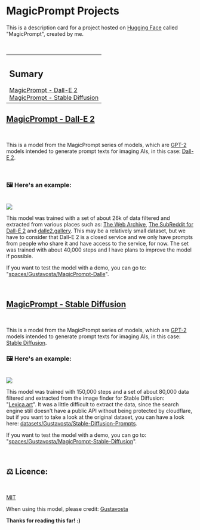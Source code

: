# MagicPrompt Projects

This is a description card for a project hosted on [Hugging Face](https://huggingface.co/Gustavosta) called "MagicPrompt", created by me.

<br>
<div id="Sumary">
    <table>
        <tbody>
            <tr>
                <td>
                    <h2>Sumary</h2>
                    <a href="#magicprompt-dall-e-2">MagicPrompt - Dall-E 2</a><br>
                    <a href="#magicprompt-stable-Diffusion">MagicPrompt - Stable Diffusion</a><br>
                </td>
            </tr>
        </tbody>
    </table>
</div>

<div id="magicprompt-dall-e-2"><h2><a href="https://huggingface.co/Gustavosta/MagicPrompt-Dalle">MagicPrompt - Dall-E 2</a></h2></div><br>

This is a model from the MagicPrompt series of models, which are [GPT-2](https://huggingface.co/gpt2) models intended to generate prompt texts for imaging AIs, in this case: [Dall-E 2](https://openai.com/dall-e-2/).

<br>

### 🖼️ Here's an example:
<br>
<img src="https://files.catbox.moe/h10plz.png">
<br>

This model was trained with a set of about 26k of data filtered and extracted from various places such as: [The Web Archive](https://web.archive.org/web/*/https://labs.openai.com/s/*), [The SubReddit for Dall-E 2](https://www.reddit.com/r/dalle2) and [dalle2.gallery](https://dalle2.gallery/#search). This may be a relatively small dataset, but we have to consider that Dall-E 2 is a closed service and we only have prompts from people who share it and have access to the service, for now. The set was trained with about 40,000 steps and I have plans to improve the model if possible.

If you want to test the model with a demo, you can go to: "[spaces/Gustavosta/MagicPrompt-Dalle](https://huggingface.co/spaces/Gustavosta/MagicPrompt-Dalle)".

<br><div id="magicprompt-stable-Diffusion"><h2><a href="https://huggingface.co/Gustavosta/MagicPrompt-Stable-Diffusion">MagicPrompt - Stable Diffusion</a></h2></div><br>

This is a model from the MagicPrompt series of models, which are [GPT-2](https://huggingface.co/gpt2) models intended to generate prompt texts for imaging AIs, in this case: [Stable Diffusion](https://huggingface.co/CompVis/stable-diffusion).

### 🖼️ Here's an example:

<br>
<img src="https://files.catbox.moe/ac3jq7.png">
<br>

This model was trained with 150,000 steps and a set of about 80,000 data filtered and extracted from the image finder for Stable Diffusion: "[Lexica.art](https://lexica.art/)". It was a little difficult to extract the data, since the search engine still doesn't have a public API without being protected by cloudflare, but if you want to take a look at the original dataset, you can have a look here: [datasets/Gustavosta/Stable-Diffusion-Prompts](https://huggingface.co/datasets/Gustavosta/Stable-Diffusion-Prompts).

If you want to test the model with a demo, you can go to: "[spaces/Gustavosta/MagicPrompt-Stable-Diffusion](https://huggingface.co/spaces/Gustavosta/MagicPrompt-Stable-Diffusion)".

<br>

## ⚖️ Licence:
<br>

[MIT](/LICENCE)

When using this model, please credit: [Gustavosta](https://huggingface.co/Gustavosta)

**Thanks for reading this far! :)**
